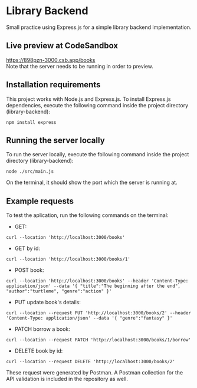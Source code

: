 # Library Backend
Small practice using Express.js for a simple library backend implementation.

## Live preview at CodeSandbox
https://898pzn-3000.csb.app/books  
Note that the server needs to be running in order to preview.

## Installation requirements
This project works with Node.js and Express.js. To install Express.js dependencies, execute the following command inside the project directory (library-backend):
```
npm install express
```
## Running the server locally
To run the server locally, execute the following command inside the project directory (library-backend):
```
node ./src/main.js
```
On the terminal, it should show the port which the server is running at.
## Example requests
To test the aplication, run the following commands on the terminal:
- GET: 
```
curl --location 'http://localhost:3000/books'
```
- GET by id: 
```
curl --location 'http://localhost:3000/books/1'
```
- POST book: 
```
curl --location 'http://localhost:3000/books' --header 'Content-Type: application/json' --data '{ "title":"The beginning after the end", "author":"turtleme", "genre":"action" }'
```
- PUT update book's details: 
```
curl --location --request PUT 'http://localhost:3000/books/2' --header 'Content-Type: application/json' --data '{ "genre":"fantasy" }'
```
- PATCH borrow a book: 
```
curl --location --request PATCH 'http://localhost:3000/books/1/borrow'
```
- DELETE book by id: 
```
curl --location --request DELETE 'http://localhost:3000/books/2'
```  
These request were generated by Postman. A Postman collection for the API validation is included in the repository as well.